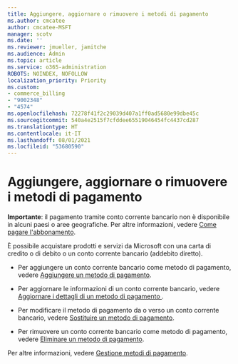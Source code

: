 ```yaml
---
title: Aggiungere, aggiornare o rimuovere i metodi di pagamento
ms.author: cmcatee
author: cmcatee-MSFT
manager: scotv
ms.date: ''
ms.reviewer: jmueller, jamitche
ms.audience: Admin
ms.topic: article
ms.service: o365-administration
ROBOTS: NOINDEX, NOFOLLOW
localization_priority: Priority
ms.custom:
- commerce_billing
- "9002348"
- "4574"
ms.openlocfilehash: 72278f41f2c29039d407a1ff0ad5680e99dbe45c
ms.sourcegitcommit: 540a4e2515f7cfddee65519046454fc4437cd287
ms.translationtype: HT
ms.contentlocale: it-IT
ms.lasthandoff: 08/01/2021
ms.locfileid: "53680590"
---
```

# <a name="add-update-or-remove-payment-method"></a>Aggiungere, aggiornare o rimuovere i metodi di pagamento

**Importante**: il pagamento tramite conto corrente bancario non è disponibile in alcuni paesi o aree geografiche. Per altre informazioni, vedere [Come pagare l'abbonamento](/microsoft-365/commerce/billing-and-payments/pay-for-your-subscription). 

È possibile acquistare prodotti e servizi da Microsoft con una carta di credito o di debito o un conto corrente bancario (addebito diretto).

- Per aggiungere un conto corrente bancario come metodo di pagamento, vedere [Aggiungere un metodo di pagamento](/microsoft-365/commerce/billing-and-payments/manage-payment-methods#add-a-payment-method).

- Per aggiornare le informazioni di un conto corrente bancario, vedere [Aggiornare i dettagli di un metodo di pagamento ](/microsoft-365/commerce/billing-and-payments/manage-payment-methods#update-payment-method-details).

- Per modificare il metodo di pagamento da o verso un conto corrente bancario, vedere [Sostituire un metodo di pagamento](/microsoft-365/commerce/billing-and-payments/manage-payment-methods#replace-a-payment-method).

- Per rimuovere un conto corrente bancario come metodo di pagamento, vedere [Eliminare un metodo di pagamento](/microsoft-365/commerce/billing-and-payments/manage-payment-methods#delete-a-payment-method).

Per altre informazioni, vedere [Gestione metodi di pagamento](/microsoft-365/commerce/billing-and-payments/manage-payment-methods).
